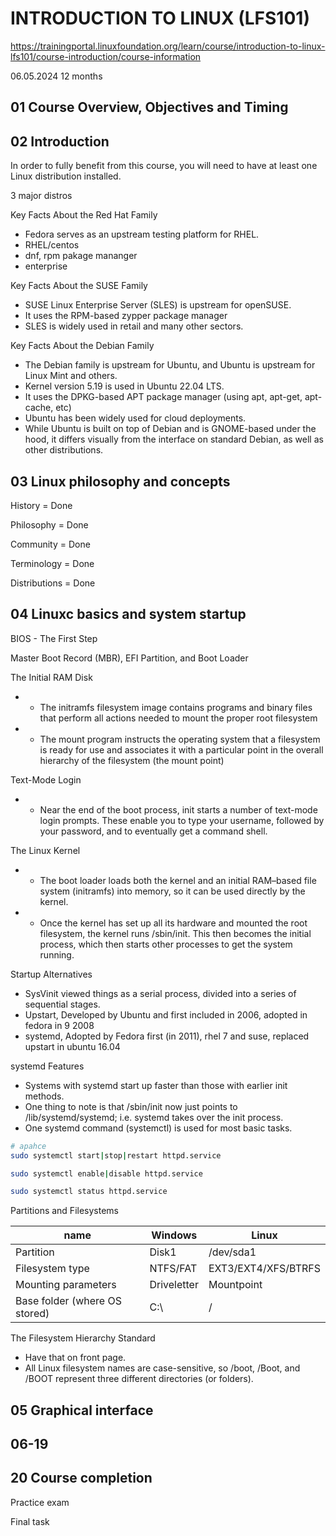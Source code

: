 # INTRODUCTION TO LINUX (LFS101)

https://trainingportal.linuxfoundation.org/learn/course/introduction-to-linux-lfs101/course-introduction/course-information

06.05.2024 12 months

## 01 Course Overview, Objectives and Timing

## 02 Introduction

In order to fully benefit from this course, you will need to have at least one Linux distribution installed.

3 major distros

Key Facts About the Red Hat Family

* Fedora serves as an upstream testing platform for RHEL.
* RHEL/centos
* dnf, rpm pakage mananger
* enterprise

Key Facts About the SUSE Family

* SUSE Linux Enterprise Server (SLES) is upstream for openSUSE.
* It uses the RPM-based zypper package manager
* SLES is widely used in retail and many other sectors.

Key Facts About the Debian Family

* The Debian family is upstream for Ubuntu, and Ubuntu is upstream for Linux Mint and others.
* Kernel version 5.19 is used in Ubuntu 22.04 LTS.
* It uses the DPKG-based APT package manager (using apt, apt-get, apt-cache, etc)
* Ubuntu has been widely used for cloud deployments.
* While Ubuntu is built on top of Debian and is GNOME-based under the hood, it differs visually from the interface on standard Debian, as well as other distributions.

## 03 Linux philosophy and concepts

History = Done

Philosophy =  Done

Community = Done

Terminology = Done

Distributions = Done 


## 04 Linuxc basics and system startup

BIOS - The First Step

Master Boot Record (MBR), EFI Partition, and Boot Loader

The Initial RAM Disk

* * The initramfs filesystem image contains programs and binary files that perform all actions needed to mount the proper root filesystem
* * The mount program instructs the operating system that a filesystem is ready for use and associates it with a particular point in the overall hierarchy of the filesystem (the mount point)

Text-Mode Login

* * Near the end of the boot process, init starts a number of text-mode login prompts. These enable you to type your username, followed by your password, and to eventually get a command shell. 

The Linux Kernel

* * The boot loader loads both the kernel and an initial RAM–based file system (initramfs) into memory, so it can be used directly by the kernel.
* * Once the kernel has set up all its hardware and mounted the root filesystem, the kernel runs /sbin/init. This then becomes the initial process, which then starts other processes to get the system running.

Startup Alternatives

* SysVinit viewed things as a serial process, divided into a series of sequential stages.
* Upstart, Developed by Ubuntu and first included in 2006, adopted in fedora in 9 2008
* systemd, Adopted by Fedora first (in 2011), rhel 7  and suse, replaced upstart in ubuntu 16.04

systemd Features

* Systems with systemd start up faster than those with earlier init methods.
* One thing to note is that /sbin/init now just points to /lib/systemd/systemd; i.e. systemd takes over the init process.
* One systemd command (systemctl) is used for most basic tasks. 

```bash
# apahce
sudo systemctl start|stop|restart httpd.service

sudo systemctl enable|disable httpd.service

sudo systemctl status httpd.service

```

Partitions and Filesystems

| name | Windows | Linux |
| -----|-------- | ------- |
| Partition | Disk1 | /dev/sda1 |
| Filesystem type | NTFS/FAT | EXT3/EXT4/XFS/BTRFS|
| Mounting parameters | Driveletter | Mountpoint |
| Base folder (where OS stored) | C:\ | / |

The Filesystem Hierarchy Standard

* Have that on front page.
* All Linux filesystem names are case-sensitive, so /boot, /Boot, and /BOOT represent three different directories (or folders).


## 05 Graphical interface

## 06-19

## 20 Course completion

Practice exam

Final task
